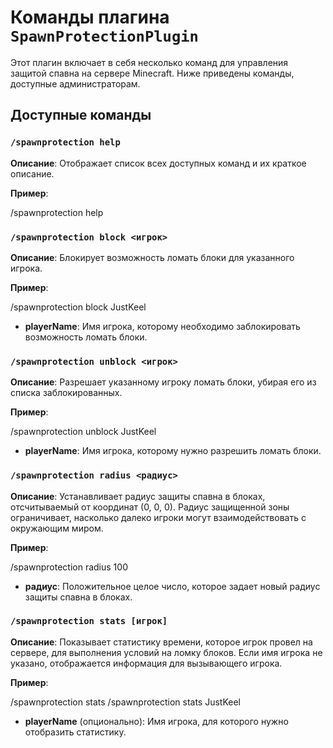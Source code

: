 # Команды плагина `SpawnProtectionPlugin`

Этот плагин включает в себя несколько команд для управления защитой спавна на сервере Minecraft. Ниже приведены команды, доступные администраторам.

## Доступные команды

### `/spawnprotection help`
**Описание**: Отображает список всех доступных команд и их краткое описание.

**Пример**:

/spawnprotection help

### `/spawnprotection block <игрок>`
**Описание**: Блокирует возможность ломать блоки для указанного игрока.

**Пример**:

/spawnprotection block JustKeel
- **playerName**: Имя игрока, которому необходимо заблокировать возможность ломать блоки.

### `/spawnprotection unblock <игрок>`
**Описание**: Разрешает указанному игроку ломать блоки, убирая его из списка заблокированных.

**Пример**:

/spawnprotection unblock JustKeel
- **playerName**: Имя игрока, которому нужно разрешить ломать блоки.

### `/spawnprotection radius <радиус>`
**Описание**: Устанавливает радиус защиты спавна в блоках, отсчитываемый от координат (0, 0, 0). Радиус защищенной зоны ограничивает, насколько далеко игроки могут взаимодействовать с окружающим миром.

**Пример**:

/spawnprotection radius 100
- **радиус**: Положительное целое число, которое задает новый радиус защиты спавна в блоках.

### `/spawnprotection stats [игрок]`
**Описание**: Показывает статистику времени, которое игрок провел на сервере, для выполнения условий на ломку блоков. Если имя игрока не указано, отображается информация для вызывающего игрока.

**Пример**:

/spawnprotection stats
/spawnprotection stats JustKeel
- **playerName** (опционально): Имя игрока, для которого нужно отобразить статистику.
